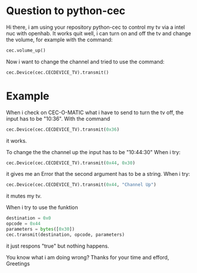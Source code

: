 # Question to python-cec

Hi there,
i am using your repository python-cec to control my tv via a intel nuc with openhab. It works quit well, i can turn on and off the tv and change the volume, for example with the command:
```python
cec.volume_up()
```
Now i want to change the channel and tried to use the command:
```python
cec.Device(cec.CECDEVICE_TV).transmit()
```

# Example
When i check on CEC-O-MATIC what i have to send to turn the tv off, the input has to be "10:36". With the command
```python
cec.Device(cec.CECDEVICE_TV).transmit(0x36)
```
it works.

To change the the channel up the input has to be "10:44:30"
When i try:
```python
cec.Device(cec.CECDEVICE_TV).transmit(0x44, 0x30)
```
it gives me an Error that the second argument has to be a string.
When i try:
```python
cec.Device(cec.CECDEVICE_TV).transmit(0x44, "Channel Up")
```
it mutes my tv.


When i try to use the funktion 
```python
destination = 0x0
opcode = 0x44
parameters = bytes([0x30])
cec.transmit(destination, opcode, parameters)
```
it just respons "true" but nothing happens.

You know what i am doing wrong? Thanks for your time and efford, Greetings
